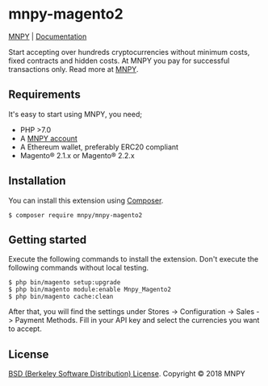 # mnpy-magento2
[MNPY](https://mnpy.io/) | [Documentation](https://mnpy.gitbooks.io/mnpy-api/content/)

Start accepting over hundreds cryptocurrencies without minimum costs, fixed contracts and hidden costs. At MNPY you pay for successful transactions only. Read more at [MNPY](https://mnpy.io/).

## Requirements
It's easy to start using MNPY, you need;

* PHP >7.0
* A [MNPY account](https://mnpy.io/dashboard/register)
* A Ethereum wallet, preferably ERC20 compliant
* Magento® 2.1.x or Magento® 2.2.x

## Installation

You can install this extension using [Composer](http://getcomposer.org/doc/00-intro.md).

```
$ composer require mnpy/mnpy-magento2
```
## Getting started

Execute the following commands to install the extension.
Don't execute the following commands without local testing.

```
$ php bin/magento setup:upgrade
$ php bin/magento module:enable Mnpy_Magento2
$ php bin/magento cache:clean
```

After that, you will find the settings under Stores -> Configuration -> Sales -> Payment Methods.
Fill in your API key and select the currencies you want to accept.

## License
[BSD (Berkeley Software Distribution) License](https://opensource.org/licenses/bsd-license.php). Copyright &copy; 2018 MNPY
